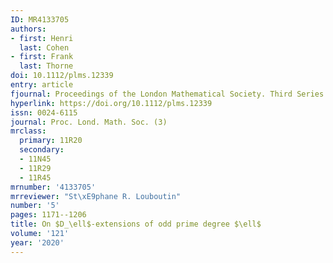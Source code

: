 ```yaml
---
ID: MR4133705
authors:
- first: Henri
  last: Cohen
- first: Frank
  last: Thorne
doi: 10.1112/plms.12339
entry: article
fjournal: Proceedings of the London Mathematical Society. Third Series
hyperlink: https://doi.org/10.1112/plms.12339
issn: 0024-6115
journal: Proc. Lond. Math. Soc. (3)
mrclass:
  primary: 11R20
  secondary:
  - 11N45
  - 11R29
  - 11R45
mrnumber: '4133705'
mrreviewer: "St\xE9phane R. Louboutin"
number: '5'
pages: 1171--1206
title: On $D_\ell$-extensions of odd prime degree $\ell$
volume: '121'
year: '2020'
---
```

